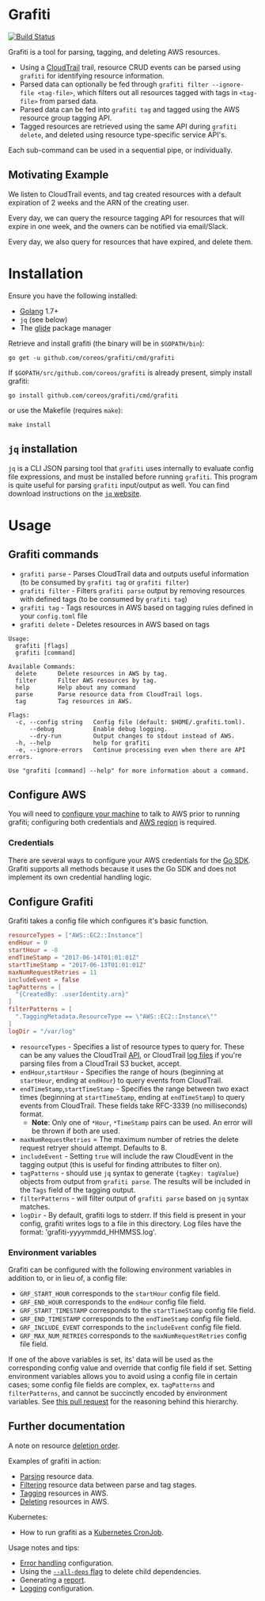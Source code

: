 # Grafiti

[![Build Status](jenkins-grafiti-icon)](jenkins-grafiti-build-job)

[jenkins-grafiti-build-job]: https://jenkins-tectonic-installer.prod.coreos.systems/job/grafiti
[jenkins-grafiti-icon]: https://jenkins-tectonic-installer.prod.coreos.systems/job/grafiti/badge/icon

Grafiti is a tool for parsing, tagging, and deleting AWS resources.

* Using a [CloudTrail][aws-docs-cloudtrail] trail, resource CRUD events can be parsed using `grafiti` for identifying resource information.
* Parsed data can optionally be fed through `grafiti filter --ignore-file <tag-file>`, which filters out all resources tagged with tags in `<tag-file>` from parsed data.
* Parsed data can be fed into `grafiti tag` and tagged using the AWS resource group tagging API.
* Tagged resources are retrieved using the same API during `grafiti delete`, and deleted using resource type-specific service API's.

Each sub-command can be used in a sequential pipe, or individually.

## Motivating Example

We listen to CloudTrail events, and tag created resources with a default expiration of 2 weeks and the ARN of the creating user.

Every day, we can query the resource tagging API for resources that will expire in one week, and the owners can be notified via email/Slack.

Every day, we also query for resources that have expired, and delete them.

# Installation
Ensure you have the following installed:

* [Golang][golang-website] 1.7+
* `jq` (see below)
* The [glide][glide-website] package manager

Retrieve and install grafiti (the binary will be in `$GOPATH/bin`):
```
go get -u github.com/coreos/grafiti/cmd/grafiti
```

If `$GOPATH/src/github.com/coreos/grafiti` is already present, simply install grafiti:
```
go install github.com/coreos/grafiti/cmd/grafiti
```
or use the Makefile (requires `make`):
```
make install
```

## `jq` installation
`jq` is a CLI JSON parsing tool that `grafiti` uses internally to evaluate config file expressions, and must be installed before running `grafiti`. This program is quite useful for parsing `grafiti` input/output as well. You can find download instructions on the [`jq` website][jq-website].

# Usage

## Grafiti commands

* `grafiti parse` - Parses CloudTrail data and outputs useful information (to be consumed by `grafiti tag` or `grafiti filter`)
* `grafiti filter` - Filters `grafiti parse` output by removing resources with defined tags (to be consumed by `grafiti tag`)
* `grafiti tag` - Tags resources in AWS based on tagging rules defined in your `config.toml` file
* `grafiti delete` - Deletes resources in AWS based on tags


```
Usage:
  grafiti [flags]
  grafiti [command]

Available Commands:
  delete      Delete resources in AWS by tag.
  filter      Filter AWS resources by tag.
  help        Help about any command
  parse       Parse resource data from CloudTrail logs.
  tag         Tag resources in AWS.

Flags:
  -c, --config string   Config file (default: $HOME/.grafiti.toml).
      --debug           Enable debug logging.
      --dry-run         Output changes to stdout instead of AWS.
  -h, --help            help for grafiti
  -e, --ignore-errors   Continue processing even when there are API errors.

Use "grafiti [command] --help" for more information about a command.
```

## Configure AWS

You will need to [configure your machine][aws-docs-configure] to talk to AWS prior to running grafiti; configuring both credentials and [AWS region][aws-docs-configure-region] is required.

### Credentials

There are several ways to configure your AWS credentials for the [Go SDK][aws-docs-configure-credentials]. Grafiti supports all methods because it uses the Go SDK and does not implement its own credential handling logic.

## Configure Grafiti

Grafiti takes a config file which configures it's basic function.

```toml
resourceTypes = ["AWS::EC2::Instance"]
endHour = 0
startHour = -8
endTimeStamp = "2017-06-14T01:01:01Z"
startTimeStamp = "2017-06-13T01:01:01Z"
maxNumRequestRetries = 11
includeEvent = false
tagPatterns = [
  "{CreatedBy: .userIdentity.arn}"
]
filterPatterns = [
  ".TaggingMetadata.ResourceType == \"AWS::EC2::Instance\""
]
logDir = "/var/log"
```

 * `resourceTypes` - Specifies a list of resource types to query for. These can be any values the CloudTrail [API][aws-docs-cloudtrail-supp-res-api], or CloudTrail [log files][aws-docs-cloudtrail-supp-res-log] if you're parsing files from a CloudTrail S3 bucket, accept.
 * `endHour`,`startHour` - Specifies the range of hours (beginning at `startHour`, ending at `endHour`) to query events from CloudTrail.
 * `endTimeStamp`,`startTimeStamp` - Specifies the range between two exact times (beginning at `startTimeStamp`, ending at `endTimeStamp`) to query events from CloudTrail. These fields take RFC-3339 (no milliseconds) format.
    * **Note**: Only one of `*Hour`, `*TimeStamp` pairs can be used. An error will be thrown if both are used.
 * `maxNumRequestRetries` = The maximum number of retries the delete request retryer should attempt. Defaults to 8.
 * `includeEvent` - Setting `true` will include the raw CloudEvent in the tagging output (this is useful for finding attributes to filter on).
 * `tagPatterns` - should use `jq` syntax to generate `{tagKey: tagValue}` objects from output from `grafiti parse`. The results will be included in the `Tags` field of the tagging output.
 * `filterPatterns` - will filter output of `grafiti parse` based on `jq` syntax matches.
 * `logDir` - By default, grafiti logs to stderr. If this field is present in your config, grafiti writes logs to a file in this directory. Log files have the format: 'grafiti-yyyymmdd_HHMMSS.log'.

### Environment variables

Grafiti can be configured with the following environment variables in addition to, or in lieu of, a config file:

 * `GRF_START_HOUR` corresponds to the `startHour` config file field.
 * `GRF_END_HOUR` corresponds to the `endHour` config file field.
 * `GRF_START_TIMESTAMP` corresponds to the `startTimeStamp` config file field.
 * `GRF_END_TIMESTAMP` corresponds to the `endTimeStamp` config file field.
 * `GRF_INCLUDE_EVENT` corresponds to the `includeEvent` config file field.
 * `GRF_MAX_NUM_RETRIES` corresponds to the `maxNumRequestRetries` config file field.

If one of the above variables is set, its' data will be used as the corresponding config value and override that config file field if set. Setting environment variables allows you to avoid using a config file in certain cases; some config file fields are complex, ex. `tagPatterns` and `filterPatterns`, and cannot be succinctly encoded by environment variables. See [this pull request][grafiti-pr-env-var] for the reasoning behind this hierarchy.

## Further documentation

A note on resource [deletion order][file-deletion-order].

Examples of grafiti in action:
  * [Parsing][file-parse-example] resource data.
  * [Filtering][file-filter-example] resource data between parse and tag stages.
  * [Tagging][file-tag-example] resources in AWS.
  * [Deleting][file-delete-example] resources in AWS.

Kubernetes:
  * How to run grafiti as a [Kubernetes CronJob][file-kube-cronjob].

Usage notes and tips:
  * [Error handling][file-usage-notes-error-handle] configuration.
  * Using the [`--all-deps` flag][file-usage-notes-all-deps] to delete child dependencies.
  * Generating a [report][file-usage-notes-report].
  * [Logging][file-usage-notes-logging] configuration.

[aws-docs-cloudtrail]: https://aws.amazon.com/cloudtrail/
[aws-docs-cloudtrail-supp-res-api]: http://docs.aws.amazon.com/awscloudtrail/latest/userguide/view-cloudtrail-events-supported-resource-types.html
[aws-docs-cloudtrail-supp-res-log]: http://docs.aws.amazon.com/awscloudtrail/latest/userguide/cloudtrail-supported-services.html
[aws-docs-configure]: http://docs.aws.amazon.com/sdk-for-go/v1/developer-guide/configuring-sdk.html
[aws-docs-configure-credentials]: http://docs.aws.amazon.com/sdk-for-go/v1/developer-guide/configuring-sdk.html#specifying-credentials
[aws-docs-configure-region]: http://docs.aws.amazon.com/sdk-for-go/v1/developer-guide/configuring-sdk.html#specifying-the-region

[file-delete-example]: Documentation/delete-example.md
[file-deletion-order]: Documentation/deletion-order.md
[file-filter-example]: Documentation/filter-example.md
[file-kube-cronjob]: Documentation/kubernetes-cronjob.md
[file-parse-example]: Documentation/parse-example.md
[file-tag-example]: Documentation/tag-example.md
[file-usage-notes-all-deps]: Documentation/usage-notes-and-tips.md#deleting-dependencies
[file-usage-notes-error-handle]: Documentation/usage-notes-and-tips.md#error-handling
[file-usage-notes-logging]: Documentation/usage-notes-and-tips.md#logging
[file-usage-notes-report]: Documentation/usage-notes-and-tips.md#deleted-resources-report

[golang-website]: https://golang.org/dl/

[glide-website]: https://glide.sh/

[grafiti-pr-env-var]: https://github.com/coreos/grafiti/pull/110

[jq-website]: https://stedolan.github.io/jq/download/
